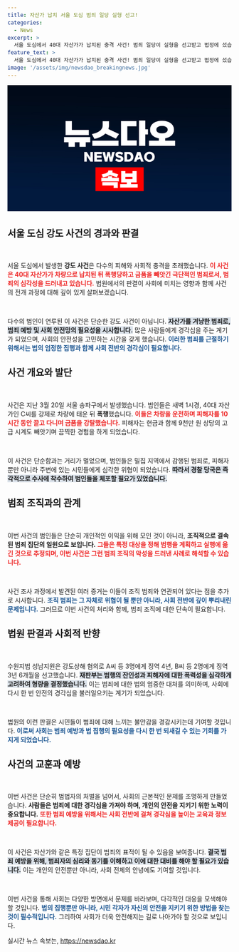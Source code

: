 ```yaml
---
title: 자산가 납치 서울 도심 범죄 일당 실형 선고!
categories:
  - News
excerpt: >
  서울 도심에서 40대 자산가가 납치된 충격 사건! 범죄 일당이 실형을 선고받고 법정에 섰습니다. 이들의 끔찍한 범행, 그리고 피해자의 비극적인 상황을 자세히 살펴봅니다.
feature_text: >
  서울 도심에서 40대 자산가가 납치된 충격 사건! 범죄 일당이 실형을 선고받고 법정에 섰습니다. 이들의 끔찍한 범행, 그리고 피해자의 비극적인 상황을 자세히 살펴봅니다.
image: '/assets/img/newsdao_breakingnews.jpg'
---
```


<p><img src="/assets/img/newsdao_breakingnews.jpg" alt="flaretime 속보" /></p>

<h2 data-ke-size="size26">서울 도심 강도 사건의 경과와 판결</h2>

<p data-ke-size="size16">&nbsp;</p>

<p>서울 도심에서 발생한 <b>강도 사건</b>은 다수의 피해와 사회적 충격을 초래했습니다. <b><span style="color: #ee2323;">이 사건은 40대 자산가가 차량으로 납치된 뒤 폭행당하고 금품을 빼앗긴 극단적인 범죄로서, 범죄의 심각성을 드러내고 있습니다.</span></b> 법원에서의 판결이 사회에 미치는 영향과 함께 사건의 전개 과정에 대해 깊이 있게 살펴보겠습니다.</p>

<p data-ke-size="size16">&nbsp;</p>

<p>다수의 범인이 연루된 이 사건은 단순한 강도 사건이 아닙니다. <b><span style="background-color: #21538527;">자산가를 겨냥한 범죄로, 범죄 예방 및 사회 안전망의 필요성을 시사합니다.</span></b> 많은 사람들에게 경각심을 주는 계기가 되었으며, 사회의 안전성을 고민하는 시간을 갖게 했습니다. <b><span style="color: #1a5490;">이러한 범죄를 근절하기 위해서는 법의 엄정한 집행과 함께 사회 전반의 경각심이 필요합니다.</span></b></p>

<h2 data-ke-size="size26">사건 개요와 발단</h2>

<p data-ke-size="size16">&nbsp;</p>

<p>사건은 지난 3월 20일 서울 송파구에서 발생했습니다. 범인들은 새벽 1시경, 40대 자산가인 C씨를 강제로 차량에 태운 뒤 <b>폭행</b>했습니다. <b><span style="color: #ee2323;">이들은 차량을 운전하며 피해자를 10시간 동안 끌고 다니며 금품을 강탈했습니다.</span></b> 피해자는 현금과 함께 9천만 원 상당의 고급 시계도 빼앗기며 끔찍한 경험을 하게 되었습니다. </p>

<p data-ke-size="size16">&nbsp;</p>

<p>이 사건은 단순함과는 거리가 멀었으며, 범인들은 밀집 지역에서 감행된 범죄로, 피해자뿐만 아니라 주변에 있는 시민들에게 심각한 위협이 되었습니다. <b><span style="background-color: #21538527;">따라서 경찰 당국은 즉각적으로 수사에 착수하여 범인들을 체포할 필요가 있었습니다.</span></b></p>

<h2 data-ke-size="size26">범죄 조직과의 관계</h2>

<p data-ke-size="size16">&nbsp;</p>

<p>이번 사건의 범인들은 단순히 개인적인 이익을 위해 모인 것이 아니라, <b>조직적으로 결속된 범죄 집단의 일원으로 보입니다.</b> <b><span style="color: #ee2323;">그들은 특정 대상을 정해 범행을 계획하고 실행에 옮긴 것으로 추정되며, 이번 사건은 그런 범죄 조직의 악성을 드러낸 사례로 해석할 수 있습니다.</span></b> </p>

<p data-ke-size="size16">&nbsp;</p>

<p>사건 조사 과정에서 발견된 여러 증거는 이들이 조직 범죄와 연관되어 있다는 점을 추가로 시사합니다. <b><span style="color: #1a5490;">조직 범죄는 그 자체로 위협이 될 뿐만 아니라, 사회 전반에 깊이 뿌리내린 문제입니다.</span></b> 그러므로 이번 사건의 처리와 함께, 범죄 조직에 대한 단속이 필요합니다.</p>

<h2 data-ke-size="size26">법원 판결과 사회적 반향</h2>

<p data-ke-size="size16">&nbsp;</p>

<p>수원지법 성남지원은 강도상해 혐의로 A씨 등 3명에게 징역 4년, B씨 등 2명에게 징역 3년 6개월을 선고했습니다. <b><span style="background-color: #21538527;">재판부는 범행의 잔인성과 피해자에 대한 폭력성을 심각하게 고려하여 형량을 결정했습니다.</span></b> 이는 범죄에 대한 법의 엄중한 대처를 의미하며, 사회에 다시 한 번 안전의 경각심을 불러일으키는 계기가 되었습니다. </p>

<p data-ke-size="size16">&nbsp;</p>

<p>법원의 이런 판결은 시민들이 범죄에 대해 느끼는 불안감을 경감시키는데 기여할 것입니다. <b><span style="color: #1a5490;">이로써 사회는 범죄 예방과 법 집행의 필요성을 다시 한 번 되새길 수 있는 기회를 가지게 되었습니다.</span></b> </p>

<h2 data-ke-size="size26">사건의 교훈과 예방</h2>

<p data-ke-size="size16">&nbsp;</p>

<p>이번 사건은 단순히 범법자의 처벌을 넘어서, 사회의 근본적인 문제를 조명하게 만들었습니다. <b>사람들은 범죄에 대한 경각심을 가져야 하며, 개인의 안전을 지키기 위한 노력이 중요합니다.</b> <b><span style="color: #ee2323;">또한 범죄 예방을 위해서는 사회 전반에 걸쳐 경각심을 높이는 교육과 정보 제공이 필요합니다.</span></b> </p>

<p data-ke-size="size16">&nbsp;</p>

<p>이 사건은 자산가와 같은 특정 집단이 범죄의 표적이 될 수 있음을 보여줍니다. <b><span style="background-color: #21538527;">결국 범죄 예방을 위해, 범죄자의 심리와 동기를 이해하고 이에 대한 대비를 해야 할 필요가 있습니다.</span></b> 이는 개인의 안전뿐만 아니라, 사회 전체의 안녕에도 기여할 것입니다.</p>

<p data-ke-size="size16">&nbsp;</p>

<p>이번 사건을 통해 사회는 다양한 방면에서 문제를 바라보며, 다각적인 대응을 모색해야 할 것입니다. <b><span style="color: #1a5490;">법의 집행뿐만 아니라, 시민 각자가 자신의 안전을 지키기 위한 방법을 찾는 것이 필수적입니다.</span></b> 그리하여 사회가 더욱 안전해지는 길로 나아가야 할 것으로 보입니다.</p>
실시간 뉴스 속보는, <a href="https://newsdao.kr" rel="dofollow">https://newsdao.kr</a>


